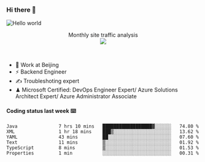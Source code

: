 ### Hi there 👋

<img src="https://raw.githubusercontent.com/sagar-viradiya/sagar-viradiya/master/resources/banner.png" alt="Hello world">
<p align="center"> 
 Monthly site traffic analysis <br/>
  <img src="https://profile-counter.glitch.me/youszoe/count.svg" />
</p>
<br/>

- 🍻 Work at Beijing 
- ⚡ Backend Engineer
- ✍️ Troubleshoting expert
- ♟  Microsoft Certified: DevOps Engineer Expert/ Azure Solutions Architect Expert/ Azure Administrator Associate

#### Coding status last week ⌨️

<!--START_SECTION:waka-->

```text
Java               7 hrs 10 mins   ██████████████████▓░░░░░░   74.80 %
XML                1 hr 18 mins    ███▒░░░░░░░░░░░░░░░░░░░░░   13.62 %
YAML               43 mins         ██░░░░░░░░░░░░░░░░░░░░░░░   07.60 %
Text               11 mins         ▒░░░░░░░░░░░░░░░░░░░░░░░░   01.92 %
TypeScript         8 mins          ▒░░░░░░░░░░░░░░░░░░░░░░░░   01.53 %
Properties         1 min           ░░░░░░░░░░░░░░░░░░░░░░░░░   00.31 %
```

<!--END_SECTION:waka-->

<br/>
<center><img src="http://ghchart.rshah.org/409ba5/yousazoe" alt="" /></center>


